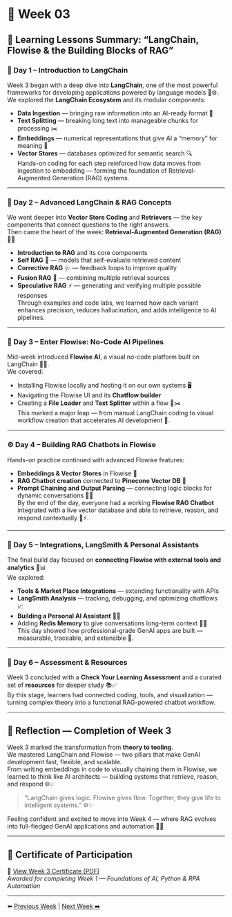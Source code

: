 # 📘 Week 03 

## 🧭 Learning Lessons Summary: “LangChain, Flowise & the Building Blocks of RAG”

### 🧠 Day 1 – Introduction to LangChain  
Week 3 began with a deep dive into **LangChain**, one of the most powerful frameworks for developing applications powered by language models 🤖⚙️.  
We explored the **LangChain Ecosystem** and its modular components:  
- **Data Ingestion** — bringing raw information into an AI-ready format 📂  
- **Text Splitting** — breaking long text into manageable chunks for processing ✂️  
- **Embeddings** — numerical representations that give AI a “memory” for meaning 🧩  
- **Vector Stores** — databases optimized for semantic search 🔍  
Hands-on coding for each step reinforced how data moves from ingestion to embedding — forming the foundation of Retrieval-Augmented Generation (RAG) systems.  

---

### 🧩 Day 2 – Advanced LangChain & RAG Concepts  
We went deeper into **Vector Store Coding** and **Retrievers** — the key components that connect questions to the right answers.  
Then came the heart of the week: **Retrieval-Augmented Generation (RAG)** 🧠🔗  
- **Introduction to RAG** and its core components  
- **Self RAG** 🤔 — models that self-evaluate retrieved content  
- **Corrective RAG** 🩺 — feedback loops to improve quality  
- **Fusion RAG** 🔬 — combining multiple retrieval sources  
- **Speculative RAG** ⚡ — generating and verifying multiple possible responses  
Through examples and code labs, we learned how each variant enhances precision, reduces hallucination, and adds intelligence to AI pipelines.  

---

### 💬 Day 3 – Enter Flowise: No-Code AI Pipelines  
Mid-week introduced **Flowise AI**, a visual no-code platform built on LangChain 🧠🎨.  
We covered:  
- Installing Flowise locally and hosting it on our own systems 🖥️  
- Navigating the Flowise UI and its **Chatflow builder**  
- Creating a **File Loader** and **Text Splitter** within a flow 📂✂️  
This marked a major leap — from manual LangChain coding to visual workflow creation that accelerates AI development 🚀.  

---

### ⚙️ Day 4 – Building RAG Chatbots in Flowise  
Hands-on practice continued with advanced Flowise features:  
- **Embeddings & Vector Stores** in Flowise 🧩  
- **RAG Chatbot creation** connected to **Pinecone Vector DB** 🌲  
- **Prompt Chaining and Output Parsing** — connecting logic blocks for dynamic conversations 💬🔗  
By the end of the day, everyone had a working **Flowise RAG Chatbot** integrated with a live vector database and able to retrieve, reason, and respond contextually 🧠⚡.  

---

### 🧩 Day 5 – Integrations, LangSmith & Personal Assistants  
The final build day focused on **connecting Flowise with external tools and analytics** 🧰📊  
We explored:  
- **Tools & Market Place Integrations** — extending functionality with APIs  
- **LangSmith Analysis** — tracking, debugging, and optimizing chatflows 📈  
- **Building a Personal AI Assistant** 🤖💼  
- Adding **Redis Memory** to give conversations long-term context 🧠🧾  
This day showed how professional-grade GenAI apps are built — measurable, traceable, and extensible 🔗.  

---

### 🧾 Day 6 – Assessment & Resources  
Week 3 concluded with a **Check Your Learning Assessment** and a curated set of **resources** for deeper study 📚✅  
By this stage, learners had connected coding, tools, and visualization — turning complex theory into a functional RAG-powered chatbot workflow.  

---

## 🌈 Reflection — Completion of Week 3  
Week 3 marked the transformation from **theory to tooling**.  
We mastered LangChain and Flowise — two pillars that make GenAI development fast, flexible, and scalable.  
From writing embeddings in code to visually chaining them in Flowise, we learned to think like AI architects — building systems that retrieve, reason, and respond 🌐💡  

> “LangChain gives logic. Flowise gives flow. Together, they give life to intelligent systems.” ⚙️✨  

Feeling confident and excited to move into Week 4 — where RAG evolves into full-fledged GenAI applications and automation 🚀🤖  

---

## 🏅 Certificate of Participation  

📄 [View Week 3 Certificate (PDF)](../Certificates/Week-03.pdf)  
*Awarded for completing Week 1 — Foundations of AI, Python & RPA Automation*  

---

⬅️ [Previous Week](../Week-02/README.md) | [Next Week ➡️](../Week-04/README.md)

